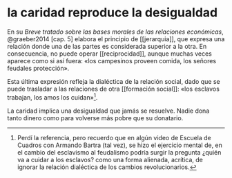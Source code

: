 # la caridad reproduce la desigualdad

En su *Breve tratado sobre las bases morales de las relaciones económicas*, @graeber2014 [cap. 5] elabora el principio de [[jerarquia]], que expresa una relación donde una de las partes es considerada superior a la otra. En consecuencia, no puede operar [[reciprocidad]], aunque muchas veces aparece como si así fuera: «los campesinos proveen comida, los señores feudales protección».

Esta última expresión refleja la dialéctica de la relación social, dado que se puede trasladar a las relaciones de otra [[formación social]]: «los esclavos trabajan, los amos los cuidan»[^1].

[^1]: Perdí la referencia, pero recuerdo que en algún video de Escuela de Cuadros con Armando Bartra (tal vez), se hizo el ejercicio mental de, en el cambio del esclavismo al feudalismo podría surgir la pregunta ¿quién va a cuidar a los esclavos? como una forma alienada, acrítica, de ignorar la relación dialéctica de los cambios revolucionarios.

La caridad implica una desigualdad que jamás se resuelve. Nadie dona tanto dinero como para volverse más pobre que su donatario.
